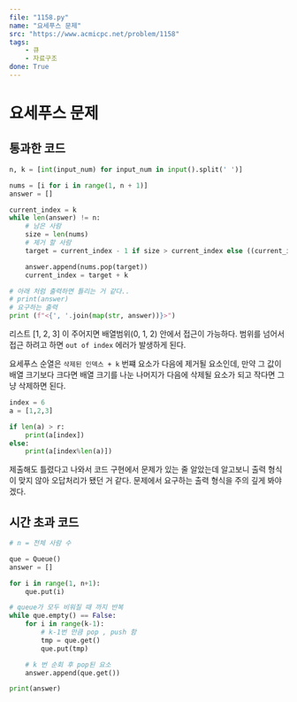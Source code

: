 ```yaml
---
file: "1158.py"
name: "요세푸스 문제"
src: "https://www.acmicpc.net/problem/1158"
tags:
    - 큐
    - 자료구조
done: True
---
```

# 요세푸스 문제

## 통과한 코드

```python
n, k = [int(input_num) for input_num in input().split(' ')]

nums = [i for i in range(1, n + 1)]
answer = []

current_index = k
while len(answer) != n:
    # 남은 사람
    size = len(nums)
    # 제거 할 사람
    target = current_index - 1 if size > current_index else ((current_index-1) % size)

    answer.append(nums.pop(target))
    current_index = target + k

# 아래 처럼 출력하면 틀리는 거 같다..
# print(answer)
# 요구하는 출력
print (f"<{', '.join(map(str, answer))}>")
```

리스트 [1, 2, 3] 이 주어지면 배열범위(0, 1, 2) 안에서 접근이 가능하다. 범위를 넘어서 접근 하려고 하면 `out of index` 에러가 발생하게 된다.

요세푸스 순열은 `삭제된 인덱스 + k` 번쨰 요소가 다음에 제거될 요소인데, 만약 그 값이 배열 크기보다 크다면 배열 크기를 나눈 나머지가 다음에 삭제될 요소가 되고 작다면 그냥 삭제하면 된다.

```python
index = 6
a = [1,2,3] 

if len(a) > r:
    print(a[index])
else:
    print(a[index%len(a)])
```

제출해도 틀렸다고 나와서 코드 구현에서 문제가 있는 줄 알았는데
알고보니 출력 형식이 맞지 않아 오답처리가 됐던 거 같다. 문제에서 요구하는 출력 형식을 주의 깊게 봐야겠다. 

## 시간 초과 코드

```python
# n = 전체 사람 수

que = Queue()
answer = []

for i in range(1, n+1):
    que.put(i)

# queue가 모두 비워질 때 까지 반복
while que.empty() == False:
    for i in range(k-1):
        # k-1번 만큼 pop , push 함
        tmp = que.get()
        que.put(tmp)

    # k 번 순회 후 pop된 요소
    answer.append(que.get())

print(answer)
```

 